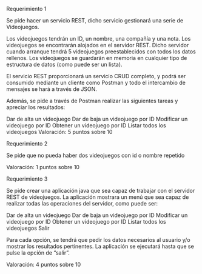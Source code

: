 Requerimiento 1

Se pide hacer un servicio REST, dicho servicio gestionará una serie de Videojuegos.

Los videojuegos tendrán un ID, un nombre, una compañía y una nota. Los videojuegos se encontrarán alojados en el servidor REST. Dicho servidor cuando arranque tendrá 5 videojuegos preestablecidos con todos los datos rellenos. Los videojuegos se guardarán en memoria en cualquier tipo de estructura de datos (como puede ser un lista).

El servicio REST proporcionará un servicio CRUD completo, y podrá ser consumido mediante un cliente como Postman y todo el intercambio de mensajes se hará a través de JSON.

Además, se pide a través de Postman realizar las siguientes tareas y apreciar los resultados:

Dar de alta un videojuego
Dar de baja un videojuego por ID
Modificar un videojuego por ID
Obtener un videojuego por ID
Listar todos los videojuegos
Valoración: 5 puntos sobre 10

Requerimiento 2

Se pide que no pueda haber dos videojuegos con id o nombre repetido

Valoración: 1 puntos sobre 10

Requerimiento 3

Se pide crear una aplicación java que sea capaz de trabajar con el servidor REST de videojuegos. La aplicación mostrara un menú que sea capaz de realizar todas las operaciones del servidor, como puede ser:

Dar de alta un videojuego
Dar de baja un videojuego por ID
Modificar un videojuego por ID
Obtener un videojuego por ID
Listar todos los videojuegos
Salir

Para cada opción, se tendrá que pedir los datos necesarios al usuario y/o mostrar los resultados pertinentes. La aplicación se ejecutará hasta que se pulse la opción de “salir”.

Valoración: 4 puntos sobre 10



